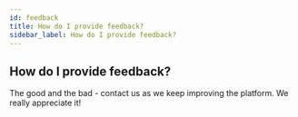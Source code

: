 ```yaml
---
id: feedback
title: How do I provide feedback?
sidebar_label: How do I provide feedback?
---
```


## How do I provide feedback?  

The good and the bad - contact us as we keep improving the platform.
We really appreciate it!
